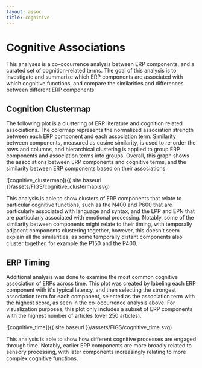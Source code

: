 ```yaml
---
layout: assoc
title: cognitive
---
```


# Cognitive Associations

This analyses is a co-occurrence analysis between ERP components, and a curated set of cognition-related terms.
The goal of this analysis is to investigate and summarize which ERP components are associated with which
cognitive functions, and compare the similarities and differences between different ERP components.

## Cognition Clustermap

The following plot is a clustering of ERP literature and cognition related associations.
The colormap represents the normalized association strength between each ERP component and each association term.
Similarity between components, measured as cosine similarity, is used to re-order the rows and columns,
and hierarchical clustering is applied to group ERP components and association terms into groups.
Overall, this graph shows the associations between ERP components and cognitive terms,
and the similarity between ERP components based on their associations.

![cognitive_clustermap]({{ site.baseurl }}/assets/FIGS/cognitive_clustermap.svg)

This analysis is able to show clusters of ERP components that relate to particular cognitive functions,
such as the N400 and P600 that are particularly associated with language and syntax, and the LPP and EPN
that are particularly associated with emotional processing. Notably, some of the similarity between components
might relate to their timing, with temporally adjacent components clustering together, however, this doesn't
seem explain all the similarities, as some temporally distant components also cluster together,
for example the P150 and the P400.

## ERP Timing

Additional analysis was done to examine the most common cognitive association of ERPs across time.
This plot was created by labeling each ERP component with it's typical latency, and then selecting the
strongest association term for each component, selected as the association term with the highest score,
as seen in the co-occurrence analysis above. For visualization purposes, this plot only includes a subset
of ERP components with the highest number of articles (over 250 articles).

![cognitive_time]({{ site.baseurl }}/assets/FIGS/cognitive_time.svg)

This analysis is able to show how different cognitive processes are engaged through time.
Notably, earlier ERP components are more broadly related to sensory processing, with later
components increasingly relating to more complex cognitive functions.
